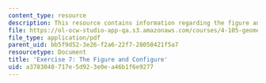 ```yaml
---
content_type: resource
description: This resource contains information regarding the figure and configure.
file: https://ol-ocw-studio-app-qa.s3.amazonaws.com/courses/4-105-geometric-disciplines-and-architecture-skills-reciprocal-methodologies-fall-2012/a3783048717e5d923e0ea46b1f6e9277_MIT4_105F12_ex7-figureConf.pdf
file_type: application/pdf
parent_uid: bb5f9d52-3e26-f2a6-22f7-28050421f5a7
resourcetype: Document
title: 'Exercise 7: The Figure and Configure'
uid: a3783048-717e-5d92-3e0e-a46b1f6e9277
---
```

